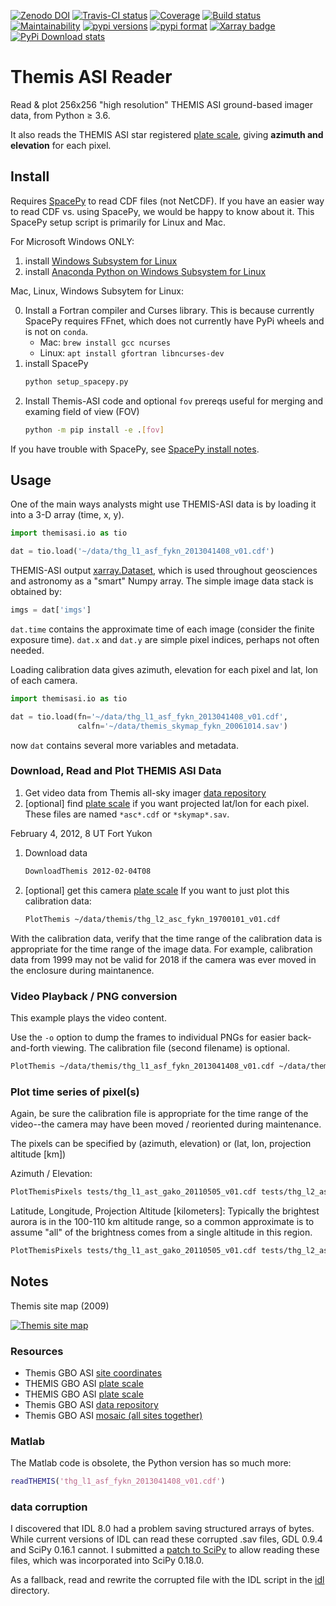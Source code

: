 [![Zenodo DOI](https://zenodo.org/badge/DOI/10.5281/zenodo.215309.svg)](https://doi.org/10.5281/zenodo.215309)
[![Travis-CI status](https://travis-ci.org/scivision/themisasi.svg)](https://travis-ci.org/scivision/themisasi)
[![Coverage](https://coveralls.io/repos/github/scivision/themisasi/badge.svg?branch=master)](https://coveralls.io/github/scivision/themisasi?branch=master)
[![Build status](https://ci.appveyor.com/api/projects/status/lw66b366lx6ipwe7?svg=true)](https://ci.appveyor.com/project/scivision/themisasi)
[![Maintainability](https://api.codeclimate.com/v1/badges/d1da43f5a03c6e7456ef/maintainability)](https://codeclimate.com/github/scivision/themisasi/maintainability)
[![pypi versions](https://img.shields.io/pypi/pyversions/themisasi.svg)](https://pypi.python.org/pypi/themisasi)
[![pypi format](https://img.shields.io/pypi/format/themisasi.svg)](https://pypi.python.org/pypi/themisasi)
[![Xarray badge](https://img.shields.io/badge/powered%20by-xarray-orange.svg?style=flat)](http://xarray.pydata.org/en/stable/why-xarray.html)
[![PyPi Download stats](http://pepy.tech/badge/themisasi)](http://pepy.tech/project/themisasi)


# Themis ASI Reader


Read & plot 256x256 "high resolution" THEMIS ASI ground-based imager data, from Python &ge; 3.6.

It also reads the THEMIS ASI star registered
[plate scale](http://data.phys.ucalgary.ca/sort_by_project/THEMIS/asi/skymaps/new_style/),
giving **azimuth and elevation** for each pixel.

## Install

Requires
[SpacePy](https://scivision.co/installing-spacepy-with-anaconda-python-3/)
to read CDF files (not NetCDF).
If you have an easier way to read CDF vs. using SpacePy, we would be happy to know about it.
This SpacePy setup script is primarily for Linux and Mac.

For Microsoft Windows ONLY:
1. install [Windows Subsystem for Linux](https://www.scivision.co/install-windows-subsystem-for-linux/)
2. install [Anaconda Python on Windows Subsystem for Linux](https://www.scivision.co/anaconda-python-with-windows-subsystem-for-linux/)


Mac, Linux, Windows Subsytem for Linux:

0. Install a Fortran compiler and Curses library. 
   This is because currently SpacePy requires FFnet, which does not currently have PyPi wheels and is not on `conda`.
   * Mac: `brew install gcc ncurses`
   * Linux: `apt install gfortran libncurses-dev`
1. install SpacePy
   ```sh
   python setup_spacepy.py
   ```
2. Install Themis-ASI code and optional `fov` prereqs useful for merging and examing field of view (FOV)
   ```sh
   python -m pip install -e .[fov]
   ```

If you have trouble with SpacePy, see
[SpacePy install notes](https://scivision.co/installing-spacepy-with-anaconda-python-3/).

## Usage
One of the main ways analysts might use THEMIS-ASI data is by loading it into a 3-D array (time, x, y).

```python
import themisasi.io as tio

dat = tio.load('~/data/thg_l1_asf_fykn_2013041408_v01.cdf')
```
THEMIS-ASI output [xarray.Dataset](http://xarray.pydata.org/en/stable/generated/xarray.Dataset.html), 
which is used throughout geosciences and astronomy as a "smart" Numpy array.
The simple image data stack is obtained by:
```python
imgs = dat['imgs']
```

`dat.time` contains the approximate time of each image (consider the finite exposure time).
`dat.x` and `dat.y` are simple pixel indices, perhaps not often needed.

Loading calibration data gives azimuth, elevation for each pixel and lat, lon of each camera.
```python
import themisasi.io as tio

dat = tio.load(fn='~/data/thg_l1_asf_fykn_2013041408_v01.cdf', 
               calfn='~/data/themis_skymap_fykn_20061014.sav')
```
now `dat` contains several more variables and metadata.

### Download, Read and Plot THEMIS ASI Data

1. Get video data from Themis all-sky imager [data repository](http://themis.ssl.berkeley.edu/data/themis/thg/l1/asi/)
2. [optional] find [plate scale](http://themis.ssl.berkeley.edu/themisdata/thg/l2/asi/cal/) if you want projected lat/lon for each pixel.
   These files are named `*asc*.cdf` or `*skymap*.sav`.

February 4, 2012, 8 UT Fort Yukon

1. Download data
   ```sh
   DownloadThemis 2012-02-04T08
   ```
2. [optional] get this camera [plate scale](http://themis.ssl.berkeley.edu/themisdata/thg/l2/asi/cal/thg_l2_asc_fykn_19700101_v01.cdf)
   If you want to just plot this calibration data:
   ```sh
   PlotThemis ~/data/themis/thg_l2_asc_fykn_19700101_v01.cdf
   ```
   
With the calibration data, verify that the time range of the calibration data is appropriate for the time range of the image data.
For example, calibration data from 1999 may not be valid for 2018 if the camera was ever moved in the enclosure during maintanence.


### Video Playback / PNG conversion

This example plays the video content.

Use the `-o` option to dump the frames to individual PNGs for easier back-and-forth viewing.
The calibration file (second filename) is optional.
```sh
PlotThemis ~/data/themis/thg_l1_asf_fykn_2013041408_v01.cdf ~/data/themis/thg_l2_asc_fykn_19700101_v01.cdf
```

### Plot time series of pixel(s)
Again, be sure the calibration file is appropriate for the time range of the video--the camera may have been moved / reoriented during maintenance.

The pixels can be specified by (azimuth, elevation) or (lat, lon, projection altitude [km])

Azimuth / Elevation:
```sh
PlotThemisPixels tests/thg_l1_ast_gako_20110505_v01.cdf tests/thg_l2_asc_fykn_19700101_v01.cdf -az 65 70 -el 48 68
```

Latitude, Longitude, Projection Altitude [kilometers]:
Typically the brightest aurora is in the 100-110 km altitude range, so a common approximate is to assume "all" of the brightness comes from a single altitude in this region.
```sh
PlotThemisPixels tests/thg_l1_ast_gako_20110505_v01.cdf tests/thg_l2_asc_fykn_19700101_v01.cdf -lla 65 -145 100.
```

## Notes

Themis site map (2009)

[![Themis site map](http://themis.ssl.berkeley.edu/data/themis/events/THEMIS_GBO_Station_Map-2009-01.gif)](http://themis.ssl.berkeley.edu/gbo/display.py?)


### Resources

-   Themis GBO ASI
    [site coordinates](http://themis.ssl.berkeley.edu/images/ASI/THEMIS_ASI_Station_List_Nov_2011.xls)
-   THEMIS GBO ASI
    [plate scale](http://data.phys.ucalgary.ca/sort_by_project/THEMIS/asi/skymaps/new_style/)
-   THEMIS GBO ASI
    [plate scale](http://themis.ssl.berkeley.edu/themisdata/thg/l2/asi/cal/)
-   Themis GBO ASI
    [data repository](http://themis.ssl.berkeley.edu/data/themis/thg/l1/asi/)
-   Themis GBO ASI
    [mosaic (all sites together)](http://themis.ssl.berkeley.edu/gbo/display.py?)



### Matlab

The Matlab code is obsolete, the Python version has so much more:
```matlab
readTHEMIS('thg_l1_asf_fykn_2013041408_v01.cdf')
```
### data corruption

I discovered that IDL 8.0 had a problem saving structured arrays of bytes.
While current versions of IDL can read these corrupted .sav files, GDL 0.9.4 and SciPy 0.16.1 cannot.
I submitted a
[patch to SciPy](https://github.com/scipy/scipy/pull/5801)
to allow reading these files, which was incorporated into SciPy 0.18.0.

As a fallback, read and rewrite the corrupted file with the IDL script in the
[idl](idl/)
directory.
